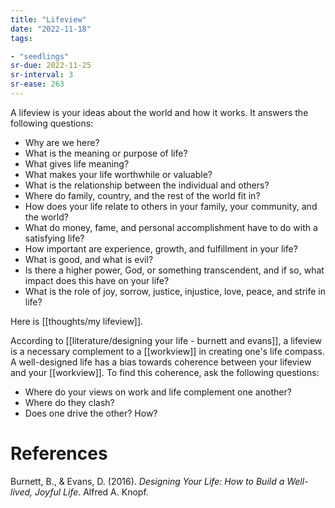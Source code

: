 ```yaml
---
title: "Lifeview"
date: "2022-11-18"
tags:

- "seedlings"
sr-due: 2022-11-25
sr-interval: 3
sr-ease: 263
---
```


A lifeview is your ideas about the world and how it works. It answers the following questions:

- Why are we here?
- What is the meaning or purpose of life?
- What gives life meaning?
- What makes your life worthwhile or valuable?
- What is the relationship between the individual and others?
- Where do family, country, and the rest of the world fit in?
- How does your life relate to others in your family, your community, and the world?
- What do money, fame, and personal accomplishment have to do with a satisfying life?
- How important are experience, growth, and fulfillment in your life?
- What is good, and what is evil?
- Is there a higher power, God, or something transcendent, and if so, what impact does this have on your life?
- What is the role of joy, sorrow, justice, injustice, love, peace, and strife in life?

Here is [[thoughts/my lifeview]].

According to [[literature/designing your life - burnett and evans]], a lifeview is a necessary complement to a [[workview]] in creating one's life compass. A well-designed life has a bias towards coherence between your lifeview and your [[workview]]. To find this coherence, ask the following questions:

- Where do your views on work and life complement one another?
- Where do they clash?
- Does one drive the other? How?

# References

Burnett, B., & Evans, D. (2016). _Designing Your Life: How to Build a Well-lived, Joyful Life_. Alfred A. Knopf.